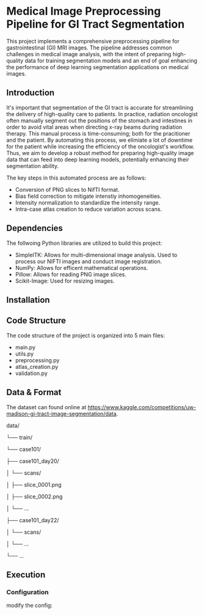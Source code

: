 # Medical Image Preprocessing Pipeline for GI Tract Segmentation

This project implements a comprehensive preprocessing pipeline for gastrointestinal (GI) MRI images. The pipeline addresses common challenges in medical image analysis, with the intent of preparing high-quality data for training segmentation models and an end of goal enhancing the performance of deep learning segmentation applications on medical images.

## Introduction

It's important that segmentation of the GI tract is accurate for streamlining the delivery of high-quality care to patients. In practice, radiation oncologist often manually segment out the positions of the stomach and intestines in order to avoid vital areas when directing x-ray beams during radiation therapy. This manual process is time-consuming; both for the pracitioner and the patient. By automating this process, we elimiate a lot of downtime for the patient while increasing the efficiency of the oncologist's workflow. Thus, we aim to develop a robust method for preparing high-quality image data that can feed into deep learning models, potentially enhancing their segmentation ability.

The key steps in this automated process are as follows:

* Conversion of PNG slices to NifTI format.
* Bias field correction to mitigate intenstiy inhomogeneities.
* Intensity normalization to standardize the intensity range.
* Intra-case atlas creation to reduce variation across scans.

## Dependencies
The follwoing Python libraries are utilized to build this project:

* SimpleITK: Allows for multi-dimensional image analysis. Used to process our NIFTI images and conduct image registration.
* NumPy: Allows for efficent mathematical operations.
* Pillow: Allows for reading PNG image slices.
* Scikit-Image: Used for resizing images.

## Installation
## Code Structure
The code structure of the project is organized into 5 main files:
* main.py
* utils.py
* preprocessing.py
* atlas_creation.py
* validation.py

## Data & Format

The dataset can found online at https://www.kaggle.com/competitions/uw-madison-gi-tract-image-segmentation/data.

data/ 

└── train/ 

└── case101/ 

├── case101_day20/

│   └── scans/

│       ├── slice_0001.png

│       ├── slice_0002.png

│       └── ...

├── case101_day22/

│   └── scans/

│       └── ...

└── ...

## Execution
### Configuration
modify the config:




